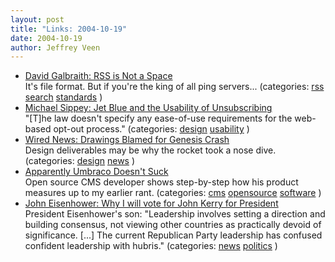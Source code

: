 ```yaml
---
layout: post
title: "Links: 2004-10-19"
date: 2004-10-19
author: Jeffrey Veen
---
```

<ul>
    <li><a href="http://www.davidgalbraith.org/archives/000670.html">David Galbraith: RSS is Not a Space</a><br /><span class="link-meta">It's file format. But if you're the king of all ping servers... (categories: <a href="http://del.icio.us/veen/rss">rss</a> <a href="http://del.icio.us/veen/search">search</a> <a href="http://del.icio.us/veen/standards">standards</a> )</span></li>
    <li><a href="http://feeds.feedburner.com/sippey?m=182">Michael Sippey: Jet Blue and the Usability of Unsubscribing</a><br /><span class="link-meta">"[T]he law doesn't specify any ease-of-use requirements for the web-based opt-out process." (categories: <a href="http://del.icio.us/veen/design">design</a> <a href="http://del.icio.us/veen/usability">usability</a> )</span></li>
    <li><a href="http://www.wired.com/news/space/0,2697,65367,00.html">Wired News: Drawings Blamed for Genesis Crash</a><br /><span class="link-meta">Design deliverables may be why the rocket took a nose dive. (categories: <a href="http://del.icio.us/veen/design">design</a> <a href="http://del.icio.us/veen/news">news</a> )</span></li>
    <li><a href="http://www.090978.org/2004/10/apparently-umbraco-doesnt-suck.html">Apparently Umbraco Doesn't Suck</a><br /><span class="link-meta">Open source CMS developer shows step-by-step how his product measures up to my earlier rant. (categories: <a href="http://del.icio.us/veen/cms">cms</a> <a href="http://del.icio.us/veen/opensource">opensource</a> <a href="http://del.icio.us/veen/software">software</a> )</span></li>
    <li><a href="http://www.theunionleader.com/articles_showa.html?article=44657">John Eisenhower: Why I will vote for John Kerry for President</a><br /><span class="link-meta">President Eisenhower's son: "Leadership involves setting a direction and building consensus, not viewing other countries as practically devoid of significance. [...] The current Republican Party leadership has confused confident leadership with hubris." (categories: <a href="http://del.icio.us/veen/news">news</a> <a href="http://del.icio.us/veen/politics">politics</a> )</span></li>
  </ul>
